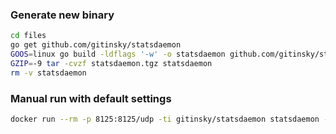 ### Generate new binary

```bash
cd files
go get github.com/gitinsky/statsdaemon
GOOS=linux go build -ldflags '-w' -o statsdaemon github.com/gitinsky/statsdaemon
GZIP=-9 tar -cvzf statsdaemon.tgz statsdaemon
rm -v statsdaemon
```

### Manual run with default settings

```bash
docker run --rm -p 8125:8125/udp -ti gitinsky/statsdaemon statsdaemon -graphite='-' -opentsdb=172.17.42.1:4242
```
